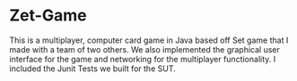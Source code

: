 # Zet-Game

This is a multiplayer, computer card game in Java based off Set game that I made with a team of two others. We also implemented the graphical user interface for the game and networking for the multiplayer functionality. I included the Junit Tests we built for the SUT. 
